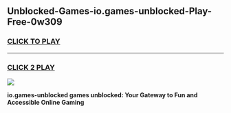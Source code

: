 
## Unblocked-Games-io.games-unblocked-Play-Free-0w309
<h3>
<a href="https://premium76.site?title=io.games-unblocked&ref=12A">CLICK TO PLAY</a></h3>
<hr>

<h3>
<a href="https://premium76.site?title=io.games-unblocked&ref=12A">CLICK 2 PLAY</a>
  
</h3>

<a href="https://premium76.site?title=io.games-unblocked&ref=12A"><img src="https://clearcache.store/games.png"></a>


**io.games-unblocked games unblocked: Your Gateway to Fun and Accessible Online Gaming**

